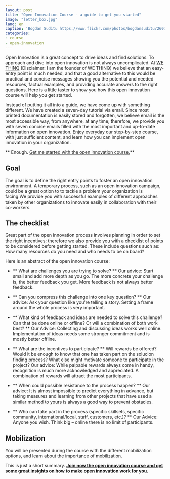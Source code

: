 ```yaml
---
layout: post
title: "Open Innovation Course - a guide to get you started"
image: "letter_box.jpg"
lang: en
caption: 'Bogdan Suditu https://www.flickr.com/photos/bogdansuditu/2607404802 (CC)'
categories:
- course
- open-innovation
---
```


Open Innovation is a great concept to drive ideas and find solutions. To approach and dive into open innovation is not always uncomplicated. At [WE THINQ](https://www.wethinq.com/) (Disclaimer: I am the founder of WE THINQ) we believe that an easy-entry point is much needed, and that a good alternative to this would be practical and concise messages showing you the potential and needed resources, factual examples, and providing accurate answers to the right questions. Here is a little taster to show you how this open innovation course will help you get started.

Instead of putting it all into a guide, we have come up with something different. We have created a seven-day tutorial via email. Since most printed documentation is easily stored and forgotten, we believe email is the most accessible way, from anywhere, at any time; therefore, we provide you with seven concise emails filled with the most important and up-to-date information on open innovation. Enjoy everyday our step-by-step course, with just sufficient content, and learn how you can implement open innovation in your organization.

** Enough. [Get me started with the open innovation course.](http://get.wethinq.com/tutorial/)**

## Goal
The goal is to define the right entry points to foster an open innovation environment. A temporary process, such as an open innovation campaign, could be a great option to to tackle a problem your organization is facing.We provide you with successful examples of different approaches taken by other organizations to innovate easily in collaboration with their co-workers.

## The checklist
Great part of the open innovation process involves planning in order to set the right incentives; therefore we also provide you with a checklist of points to be considered before getting started. These include questions such as: How many resources do you need and who needs to be on board?

Here is an abstract of the open innovation course:

- ** What are challenges you are trying to solve? **
Our advice: Start small and add more depth as you go. The more concrete your challenge is, the better feedback you get. More feedback is not always better feedback.

- ** Can you compress this challenge into one key question? **
Our advice: Ask your question like you're telling a story. Setting a frame around the whole process is very important.

- ** What kind of feedback and ideas are needed to solve this challenge? Can that be done online or offline? Or will a combination of both work best? **
Our Advice: Collecting and discussing ideas works well online. Implementation of ideas needs some stronger commitment and is mostly better offline.

- ** What are the incentives to participate? **
Will rewards be offered? Would it be enough to know that one has taken part on the solucion finding process? What else might motivate someone to participate in the project?
Our advice: While palpable rewards always come in handy, recognition is much more acknowledged and appreciated. A combination of rewards will attract the most participants.

- ** When could possible resistance to the process happen? **
Our advice: It is almost impossible to predict everything in advance, but taking measures and learning from other projects that have used a similar method to yours is always a good way to prevent obstacles.

- ** Who can take part in the process (specific skillsets, specific community, international/local, staff, customers, etc.)? **
Our Advice: Anyone you wish. Think big – online there is no limit of participants.

## Mobilization
You will be presented during the course with the different mobilization options, and learn about the importance of mobilization.

This is just a short summary. **[Join now the open innovation course and get some great insights on how to make open innovation work for you.](http://get.wethinq.com/tutorial/)**


